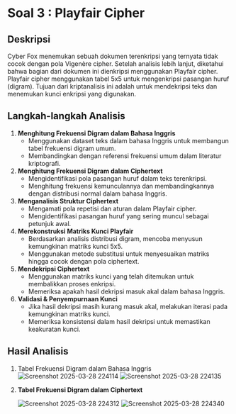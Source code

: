 # Soal 3 : Playfair Cipher

## Deskripsi

Cyber Fox menemukan sebuah dokumen terenkripsi yang ternyata tidak cocok dengan pola Vigenère cipher. Setelah analisis lebih lanjut, diketahui bahwa bagian dari dokumen ini dienkripsi menggunakan Playfair cipher. Playfair cipher menggunakan tabel 5x5 untuk mengenkripsi pasangan huruf (digram). Tujuan dari kriptanalisis ini adalah untuk mendekripsi teks dan menemukan kunci enkripsi yang digunakan.

## Langkah-langkah Analisis

1. **Menghitung Frekuensi Digram dalam Bahasa Inggris**
    - Menggunakan dataset teks dalam bahasa Inggris untuk membangun tabel frekuensi digram umum.
    - Membandingkan dengan referensi frekuensi umum dalam literatur kriptografi.
2. **Menghitung Frekuensi Digram dalam Ciphertext**
    - Mengidentifikasi pola pasangan huruf dalam teks terenkripsi.
    - Menghitung frekuensi kemunculannya dan membandingkannya dengan distribusi normal dalam bahasa Inggris.
3. **Menganalisis Struktur Ciphertext**
    - Mengamati pola repetisi dan aturan dalam Playfair cipher.
    - Mengidentifikasi pasangan huruf yang sering muncul sebagai petunjuk awal.
4. **Merekonstruksi Matriks Kunci Playfair**
    - Berdasarkan analisis distribusi digram, mencoba menyusun kemungkinan matriks kunci 5x5.
    - Menggunakan metode substitusi untuk menyesuaikan matriks hingga cocok dengan pola ciphertext.
5. **Mendekripsi Ciphertext**
    - Menggunakan matriks kunci yang telah ditemukan untuk membalikkan proses enkripsi.
    - Memeriksa apakah hasil dekripsi masuk akal dalam bahasa Inggris.
6. **Validasi & Penyempurnaan Kunci**
    - Jika hasil dekripsi masih kurang masuk akal, melakukan iterasi pada kemungkinan matriks kunci.
    - Memeriksa konsistensi dalam hasil dekripsi untuk memastikan keakuratan kunci.

## Hasil Analisis

1. Tabel Frekuensi Digram dalam Bahasa Inggris
    ![Screenshot 2025-03-28 224114](https://github.com/user-attachments/assets/aa1affb4-0e2c-49a8-b39f-434f37218dc9)
    ![Screenshot 2025-03-28 224135](https://github.com/user-attachments/assets/24e757fc-b790-4c77-ac8b-127772d5106d)

2. **Tabel Frekuensi Digram dalam Ciphertext**

   ![Screenshot 2025-03-28 224312](https://github.com/user-attachments/assets/c7dadec5-8c64-4fb0-8fb9-8a89dde8082c)
   ![Screenshot 2025-03-28 224340](https://github.com/user-attachments/assets/157f9e7e-26e1-4a27-8830-04ffbded1356)

   

   

